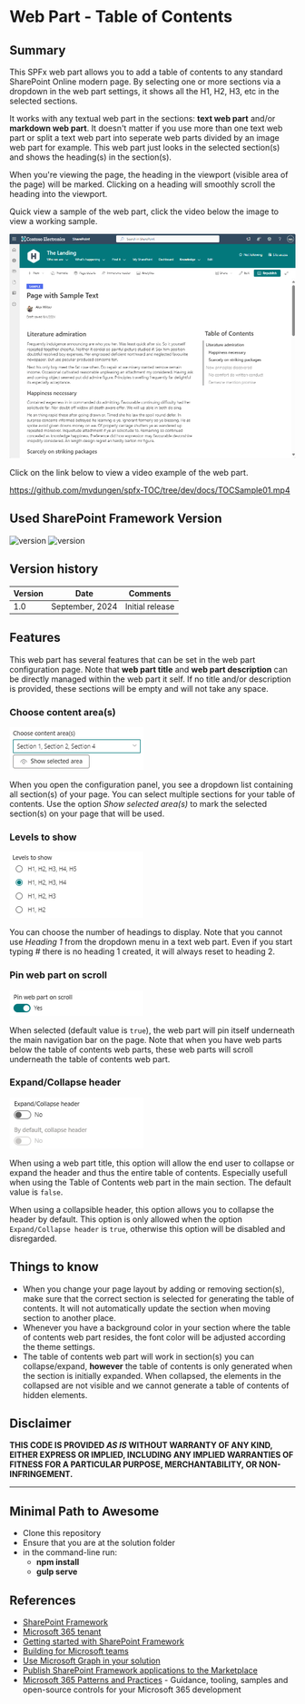 # Web Part - Table of Contents

## Summary

This SPFx web part allows you to add a table of contents to any standard SharePoint Online modern page. By selecting one or more sections via a dropdown in the web part settings, it shows all the H1, H2, H3, etc in the selected sections. 

It works with any textual web part in the sections: **text web part** and/or **markdown web part**. It doesn't matter if you use more than one text web part or split a text web part into seperate web parts divided by an image web part for example. This web part just looks in the selected section(s) and shows the heading(s) in the section(s).

When you're viewing the page, the heading in the viewport (visible area of the page) will be marked. Clicking on a heading will smoothly scroll the heading into the viewport.

Quick view a sample of the web part, click the video below the image to view a working sample.

![Table of Contents Sample](./docs/TOCSample01.png)

Click on the link below to view a video example of the web part.

https://github.com/mvdungen/spfx-TOC/tree/dev/docs/TOCSample01.mp4

## Used SharePoint Framework Version

![version](https://img.shields.io/badge/SPFx_version-1.18.0-green.svg)
![version](https://img.shields.io/badge/NODE_version-18.17.1-blue.svg)

## Version history

| Version | Date             | Comments        |
| ------- | ---------------- | --------------- |
| 1.0     | September, 2024  | Initial release |

## Features

This web part has several features that can be set in the web part configuration page. Note that **web part title** and **web part description** can be directly managed within the web part it self. If no title and/or description is provided, these sections will be empty and will not take any space.

### Choose content area(s)

![Settings - Content Areas](./docs/TOCSetContentAreas.png)

When you open the configuration panel, you see a dropdown list containing all section(s) of your page. You can select multiple sections for your table of contents. Use the option *Show selected area(s)* to mark the selected section(s) on your page that will be used.

### Levels to show

![Settings - Content Areas](./docs/TOCSetLevels.png)

You can choose the number of headings to display. Note that you cannot use *Heading 1* from the dropdown menu in a text web part. Even if you start typing # there is no heading 1 created, it will always reset to heading 2.

### Pin web part on scroll

![Settings - Content Areas](./docs/TOCSetPin.png)

When selected (default value is `true`), the web part will pin itself underneath the main navigation bar on the page. Note that when you have web parts below the table of contents web parts, these web parts will scroll underneath the table of contents web part.

### Expand/Collapse header

![Settings - Content Areas](./docs/TOCSetHeader.png)

When using a web part title, this option will allow the end user to collapse or expand the header and thus the entire table of contents. Especially usefull when using the Table of Contents web part in the main section. The default value is `false`.

When using a collapsible header, this option allows you to collapse the header by default. This option is only allowed when the option `Expand/Collapse header` is `true`, otherwise this option will be disabled and disregarded.

## Things to know

- When you change your page layout by adding or removing section(s), make sure that the correct section is selected for generating the table of contents. It will not automatically update the section when moving section to another place.
- Whenever you have a background color in your section where the table of contents web part resides, the font color will be adjusted according the theme settings.
- The table of contents web part will work in section(s) you can collapse/expand, **however** the table of contents is only generated when the section is initially expanded. When collapsed, the elements in the collapsed are not visible and we cannot generate a table of contents of hidden elements.

## Disclaimer

**THIS CODE IS PROVIDED _AS IS_ WITHOUT WARRANTY OF ANY KIND, EITHER EXPRESS OR IMPLIED, INCLUDING ANY IMPLIED WARRANTIES OF FITNESS FOR A PARTICULAR PURPOSE, MERCHANTABILITY, OR NON-INFRINGEMENT.**

---

## Minimal Path to Awesome

- Clone this repository
- Ensure that you are at the solution folder
- in the command-line run:
  - **npm install**
  - **gulp serve**

## References

- [SharePoint Framework](https://aka.ms/spfx)
- [Microsoft 365 tenant](https://docs.microsoft.com/en-us/sharepoint/dev/spfx/set-up-your-developer-tenant)
- [Getting started with SharePoint Framework](https://docs.microsoft.com/en-us/sharepoint/dev/spfx/set-up-your-developer-tenant)
- [Building for Microsoft teams](https://docs.microsoft.com/en-us/sharepoint/dev/spfx/build-for-teams-overview)
- [Use Microsoft Graph in your solution](https://docs.microsoft.com/en-us/sharepoint/dev/spfx/web-parts/get-started/using-microsoft-graph-apis)
- [Publish SharePoint Framework applications to the Marketplace](https://docs.microsoft.com/en-us/sharepoint/dev/spfx/publish-to-marketplace-overview)
- [Microsoft 365 Patterns and Practices](https://aka.ms/m365pnp) - Guidance, tooling, samples and open-source controls for your Microsoft 365 development
